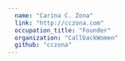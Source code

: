 ```yaml
---
  name: "Carina C. Zona"
  link: "http://cczona.com"
  occupation_title: "Founder"
  organization: "CallbackWomen"
  github: "cczona"
---
```

